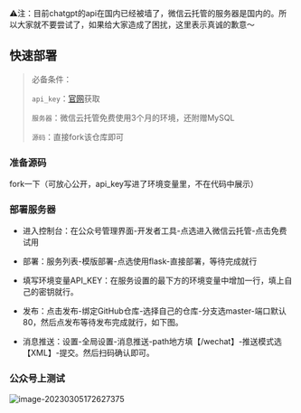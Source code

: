⚠️注：目前chatgpt的api在国内已经被墙了，微信云托管的服务器是国内的。所以大家就不要尝试了，如果给大家造成了困扰，这里表示真诚的歉意～

## 快速部署

> 必备条件：
>
> `api_key`：[官网](https://platform.openai.com/account/api-keys)获取
>
> `服务器`：微信云托管免费使用3个月的环境，还附赠MySQL
>
> `源码`：直接fork该仓库即可

### 准备源码

fork一下（可放心公开，api_key写进了环境变量里，不在代码中展示）

### 部署服务器

- 进入控制台：在公众号管理界面-开发者工具-点选进入微信云托管-点击免费试用

- 部署：服务列表-模版部署-点选使用flask-直接部署，等待完成就行

- 填写环境变量API_KEY：在服务设置的最下方的环境变量中增加一行，填上自己的密钥就行。

- 发布：点击发布-绑定GitHub仓库-选择自己的仓库-分支选master-端口默认80，然后点发布等待发布完成就行，如下图。

- 消息推送：设置-全局设置-消息推送-path地方填【/wechat】-推送模式选【XML】-提交。然后扫码确认即可。


### 公众号上测试

![image-20230305172627375](https://gitee.com/HsuHeinrich/images/raw/master/img/20230305172627.png)

